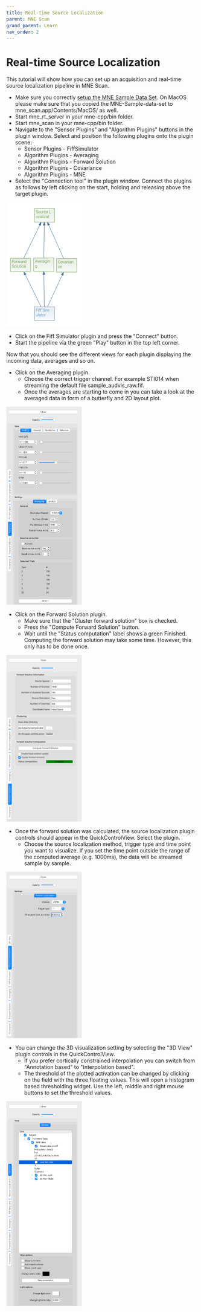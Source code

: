 ```yaml
---
title: Real-time Source Localization
parent: MNE Scan
grand_parent: Learn
nav_order: 2
---
```

# Real-time Source Localization

This tutorial will show how you can set up an acquisition and real-time source localization pipeline in MNE Scan.

* Make sure you correctly [setup the MNE Sample Data Set](sample_data.md). On MacOS please make sure that you copied the MNE-Sample-data-set to mne_scan.app/Contents/MacOS/ as well.
* Start mne_rt_server in your mne-cpp/bin folder.
* Start mne_scan in your mne-cpp/bin folder.
* Navigate to the "Sensor Plugins" and "Algorithm Plugins" buttons in the plugin window. Select and position the following plugins onto the plugin scene:
    * Sensor Plugins - FiffSimulator
    * Algorithm Plugins - Averaging
    * Algorithm Plugins - Forward Solution
    * Algorithm Plugins - Covariance
    * Algorithm Plugins - MNE
* Select the "Connection tool" in the plugin window. Connect the plugins as follows by left clicking on the start, holding and releasing above the target plugin.

<img src="../../images/mne_scan_source_loc_plugins.png" width="200" height="auto">

* Click on the Fiff Simulator plugin and press the "Connect" button.
* Start the pipeline via the green "Play" button in the top left corner.

Now that you should see the different views for each plugin displaying the incoming data, averages and so on. 

* Click on the Averaging plugin.
    * Choose the correct trigger channel. For example STI014 when streaming the default file sample_audvis_raw.fif.
    * Once the averages are starting to come in you can take a look at the averaged data in form of a butterfly and 2D layout plot.

<img src="../../images/mne_scan_source_loc_averaging.png" width="200" height="auto">

* Click on the Forward Solution plugin.
    * Make sure that the "Cluster forward solution" box is checked.
    * Press the "Compute Forward Solution" button. 
    * Wait until the "Status computation" label shows a green Finished. Computing the forward solution may take some time. However, this only has to be done once.

<img src="../../images/mne_scan_source_loc_forward.png" width="200" height="auto">

* Once the forward solution was calculated, the source localization plugin controls should appear in the QuickControlView. Select the plugin.
    * Choose the source localization method, trigger type and time point you want to visualize. If you set the time point outside the range of the computed average (e.g. 1000ms), the data will be streamed sample by sample.

<img src="../../images/mne_scan_source_loc_settings.png" width="200" height="auto">

* You can change the 3D visualization setting by selecting the "3D View" plugin controls in the QuickControlView. 
    * If you prefer cortically constrained interpolation you can switch from "Annotation based" to "Interpolation based".
    * The threshold of the plotted activation can be changed by clicking on the field with the three floating values. This will open a histogram based thresholding widget. Use the left, middle and right mouse buttons to set the threshold values.

<img src="../../images/mne_scan_source_loc_3dview.png" width="200" height="auto">
